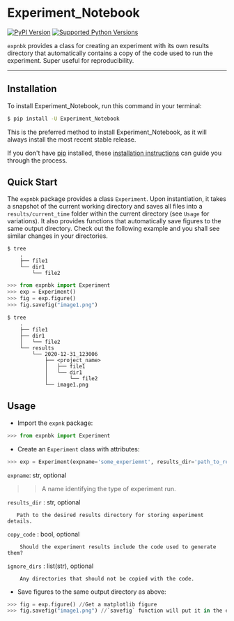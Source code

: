 # Experiment_Notebook

[![PyPI Version](https://img.shields.io/pypi/v/Experiment_Notebook.svg)](https://pypi.org/project/Experiment_Notebook/)
[![Supported Python Versions](https://img.shields.io/pypi/pyversions/Experiment_Notebook.svg)](https://pypi.org/project/Experiment_Notebook/)

`expnbk` provides a class for creating an experiment with its own results directory that automatically contains a copy of the code used to run the experiment. Super useful for reproducibility.

---

## Installation

To install Experiment_Notebook, run this command in your terminal:

```bash
$ pip install -U Experiment_Notebook
```

This is the preferred method to install Experiment_Notebook, as it will always install the most recent stable release.

If you don't have [pip](https://pip.pypa.io) installed, these [installation instructions](http://docs.python-guide.org/en/latest/starting/installation/) can guide you through the process.



## Quick Start

The `expnbk` package provides a class `Experiment`. Upon instantiation,  it takes a snapshot of the current working directory and saves all files into a `results/current_time` folder within the current directory (see `Usage` for variations). It also provides functions that automatically save figures to the same output directory. Check out the following example and you shall see similar changes in your directories.  
```
$ tree
    .
    ├── file1        
    └── dir1
        └── file2
```
```python
>>> from expnbk import Experiment
>>> exp = Experiment()
>>> fig = exp.figure()
>>> fig.savefig("image1.png") 
```
```
$ tree
    .
    ├── file1
    ├── dir1
    │   └── file2
    └── results
        └── 2020-12-31_123006
            ├── <project_name>
            │   ├── file1
            │   └── dir1
            │       └── file2
            └── image1.png
```



## Usage

- Import the `expnk` package:
```python
>>> from expnbk import Experiment
```



- Create an `Experiment` class with attributes:

```python
>>> exp = Experiment(expname='some_experiemnt', results_dir='path_to_results_directory', copy_code=True, ignore_dirs=None):
```
`expname`: str, optional

>> A name identifying the type of experiment run.


`results_dir` : str, optional

       Path to the desired results directory for storing experiment details.

`copy_code` : bool, optional

        Should the experiment results include the code used to generate them?

`ignore_dirs` : list(str), optional

        Any directories that should not be copied with the code.



- Save figures to the same output directory as above: 
```python
>>> fig = exp.figure() //Get a matplotlib figure
>>> fig.savefig("image1.png") //`savefig` function will put it in the experiment directory
```
